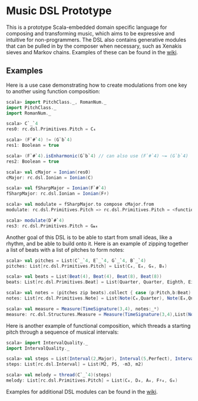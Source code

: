 # Music DSL Prototype

This is a prototype Scala-embedded domain specific language for composing and
transforming music, which aims to be expressive and intuitive for
non-programmers. The DSL also contains generative modules that can be pulled in
by the composer when necessary, such as Xenakis sieves and Markov chains.
Examples of these can be found in the [wiki][docs].

## Examples

Here is a use case demonstrating how to create modulations from one key to
another using function composition:

```scala
scala> import PitchClass._, RomanNum._
import PitchClass._
import RomanNum._

scala> C`_`4
res0: rc.dsl.Primitives.Pitch = C₄

scala> (F`#`4) != (G`b`4)
res1: Boolean = true

scala> (F`#`4).isEnharmonic(G`b`4) // can also use (F`#`4) ~= (G`b`4)
res2: Boolean = true

scala> val cMajor = Ionian(res0)
cMajor: rc.dsl.Ionian = Ionian(C)

scala> val fSharpMajor = Ionian(F`#`4)
fSharpMajor: rc.dsl.Ionian = Ionian(F♯)

scala> val modulate = fSharpMajor.to compose cMajor.from
modulate: rc.dsl.Primitives.Pitch => rc.dsl.Primitives.Pitch = <function1>

scala> modulate(D`#`4)
res3: rc.dsl.Primitives.Pitch = G𝄪₄
```

Another goal of this DSL is to be able to start from small ideas, like a
rhythm, and be able to build onto it. Here is an example of zipping together a
list of beats with a list of pitches to form notes:

```scala
scala> val pitches = List(C`_`4, E`_`4, G`_`4, B`_`4)
pitches: List[rc.dsl.Primitives.Pitch] = List(C₄, E₄, G₄, B₄)

scala> val beats = List(Beat(4), Beat(4), Beat(8), Beat(8))
beats: List[rc.dsl.Primitives.Beat] = List(Quarter, Quarter, Eighth, Eighth)

scala> val notes = (pitches zip beats).collect { case (p:Pitch,b:Beat) => Note(p,b) }
notes: List[rc.dsl.Primitives.Note] = List(Note(C₄,Quarter), Note(E₄,Quarter), Note(G₄,Eighth), Note(B₄,Eighth))

scala> val measure = Measure(TimeSignature(3,4), notes:_*)
measure: rc.dsl.Structures.Measure = Measure(TimeSignature(3,4),List(Note(C₄,Quarter), Note(E₄,Quarter), Note(G₄,Eighth), Note(B₄,Eighth)))
```

Here is another example of functional composition, which threads a starting
pitch through a sequence of musical intervals:

```scala
scala> import IntervalQuality._
import IntervalQuality._

scala> val steps = List(Interval(2,Major), Interval(5,Perfect), Interval(-3, Minor), Interval(2,Minor))
steps: List[rc.dsl.Interval] = List(M2, P5, -m3, m2)

scala> val melody = thread(C`_`4)(steps)
melody: List[rc.dsl.Primitives.Pitch] = List(C₄, D₄, A₄, F♯₄, G₄)
```

Examples for additional DSL modules can be found in the [wiki][docs].

[docs]: https://github.com/gmoe/dsl-prototype/wiki
